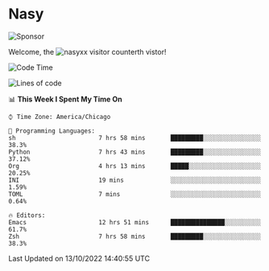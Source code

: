 # Nasy

<!--
<p align="center">
<img height="200" src="https://github-readme-stats.vercel.app/api?username=nasyxx&count_private=true&show_icons=true&theme=dracula&include_all_commits=true"/>
<img height="200" src="https://github-readme-stats.vercel.app/api/top-langs/?username=nasyxx&theme=dracula&hide=html,jupyter+notebook&count_private=true&show_icons=true"/>
</p>

  
----------------
-->

![Sponsor](https://img.shields.io/static/v1.svg?label=Sponsor&message=%E2%9D%A4&logo=GitHub&style=flat&color=pink)
 
Welcome, the ![nasyxx visitor counter](https://count.getloli.com/get/@nasyxx?theme=rule34)th vistor!
 
<!--START_SECTION:waka-->
![Code Time](http://img.shields.io/badge/Code%20Time-2%2C713%20hrs-blue)

![Lines of code](https://img.shields.io/badge/From%20Hello%20World%20I%27ve%20Written-5%20Million%20lines%20of%20code-blue)

📊 **This Week I Spent My Time On** 

```text
⌚︎ Time Zone: America/Chicago

💬 Programming Languages: 
sh                       7 hrs 58 mins       █████████░░░░░░░░░░░░░░░░   38.3% 
Python                   7 hrs 43 mins       █████████░░░░░░░░░░░░░░░░   37.12% 
Org                      4 hrs 13 mins       █████░░░░░░░░░░░░░░░░░░░░   20.25% 
INI                      19 mins             ░░░░░░░░░░░░░░░░░░░░░░░░░   1.59% 
TOML                     7 mins              ░░░░░░░░░░░░░░░░░░░░░░░░░   0.64%

🔥 Editors: 
Emacs                    12 hrs 51 mins      ███████████████░░░░░░░░░░   61.7% 
Zsh                      7 hrs 58 mins       █████████░░░░░░░░░░░░░░░░   38.3%

```


 Last Updated on 13/10/2022 14:40:55 UTC
<!--END_SECTION:waka-->

<!-- ![visitors](https://visitor-badge.laobi.icu/badge?page_id=nasyxx.nasyxx) -->
